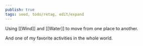 ```yaml
---
publish: true
tags: seed, todo/retag, edit/expand
---
```

Using [[Wind]] and [[Water]] to move from one place to another.

And one of my favorite activities in the whole world.
